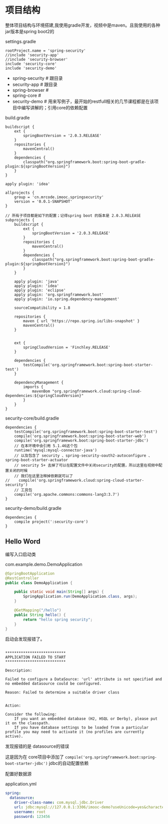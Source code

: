 # 项目结构
整体项目结构与环境搭建,我使用gradle开发，视频中是maven。且我使用的各种jar版本是spring boot2的

settings.gradle
```
rootProject.name = 'spring-security'
//include 'security-app'
//include 'security-browser'
include 'security-core'
include 'security-demo'
```
* spring-security   # 跟目录
* security-app   # 跟目录
* spring-browser   #
* spring-core   #
* security-demo # 用来写例子，最开始的restfull相关的几节课程都是在该项目中编写讲解的；引用core的依赖配置

build.gradle
```
buildscript {
    ext {
        springBootVersion = '2.0.3.RELEASE'
    }
    repositories {
        mavenCentral()
    }
    dependencies {
        classpath("org.springframework.boot:spring-boot-gradle-plugin:${springBootVersion}")
    }
}

apply plugin: 'idea'

allprojects {
    group = 'cn.mrcode.imooc.springsecurity'
    version = '0.0.1-SNAPSHOT'
}

// 所有子项目都是如下的配置；记得spring boot 的版本是 2.0.3.RELEASE
subprojects {
    buildscript {
        ext {
            springBootVersion = '2.0.3.RELEASE'
        }
        repositories {
            mavenCentral()
        }
        dependencies {
            classpath("org.springframework.boot:spring-boot-gradle-plugin:${springBootVersion}")
        }
    }

    apply plugin: 'java'
    apply plugin: 'idea'
    apply plugin: 'eclipse'
    apply plugin: 'org.springframework.boot'
    apply plugin: 'io.spring.dependency-management'

    sourceCompatibility = 1.8

    repositories {
        maven { url 'https://repo.spring.io/libs-snapshot' }
        mavenCentral()
    }


    ext {
        springCloudVersion = 'Finchley.RELEASE'
    }

    dependencies {
        testCompile('org.springframework.boot:spring-boot-starter-test')
    }

    dependencyManagement {
        imports {
            mavenBom "org.springframework.cloud:spring-cloud-dependencies:${springCloudVersion}"
        }
    }
}
```

security-core/build.gradle

```
dependencies {
    testCompile('org.springframework.boot:spring-boot-starter-test')
    compile('org.springframework.boot:spring-boot-starter-web')
    compile('org.springframework.boot:spring-boot-starter-jdbc')
    // 在本环境中会引用 5.1.46这个包
    runtime('mysql:mysql-connector-java')
    // 以及包含了 security 、spring-security-oauth2-autoconfigure 、spring-boot-starter-actuator
    // security 5+ 去掉了可以在配置文件中关闭security的配置，所以这里在视频中配置关闭的时候
    // 我们在这里注释掉依赖就可以了
//    compile('org.springframework.cloud:spring-cloud-starter-security')
    // 工具包
    compile('org.apache.commons:commons-lang3:3.7')
}
```

security-demo/build.gradle
```
dependencies {
    compile project(':security-core')
}
```

## Hello Word

编写入口启动类

com.example.demo.DemoApplication
```java
@SpringBootApplication
@RestController
public class DemoApplication {

    public static void main(String[] args) {
        SpringApplication.run(DemoApplication.class, args);
    }

    @GetMapping("/hello")
    public String hello() {
        return "hello spring security";
    }
}
```
启动会发现报错了。
```

***************************
APPLICATION FAILED TO START
***************************

Description:

Failed to configure a DataSource: 'url' attribute is not specified and no embedded datasource could be configured.

Reason: Failed to determine a suitable driver class


Action:

Consider the following:
	If you want an embedded database (H2, HSQL or Derby), please put it on the classpath.
	If you have database settings to be loaded from a particular profile you may need to activate it (no profiles are currently active).
```

发现报错的是 datasource的错误

这是因为在 core项目中添加了 `compile('org.springframework.boot:spring-boot-starter-jdbc')` jdbc的自动配置依赖

配置好数据源

application.yml
```yml
spring:
  datasource:
    driver-class-name: com.mysql.jdbc.Driver
    url: jdbc:mysql://127.0.0.1:3306/imooc-demo?useUnicode=yes&characterEncode=utf-8
    username: root
    password: 123456
```
